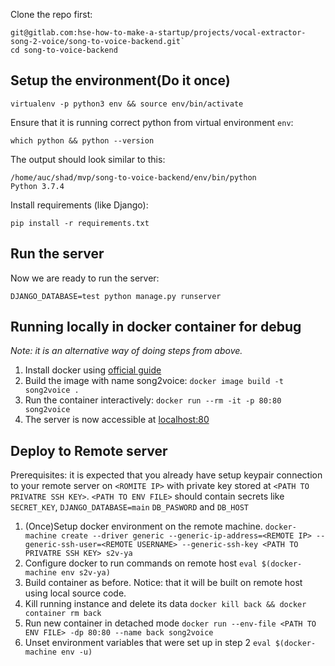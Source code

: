 Clone the repo first:
```
git@gitlab.com:hse-how-to-make-a-startup/projects/vocal-extractor-song-2-voice/song-to-voice-backend.git`
cd song-to-voice-backend
```
## Setup the environment(Do it once)
```
virtualenv -p python3 env && source env/bin/activate
```
Ensure that it is running correct python from virtual environment `env`:
```
which python && python --version
```
The output should look similar to this:
```
/home/auc/shad/mvp/song-to-voice-backend/env/bin/python
Python 3.7.4
```
Install requirements (like Django):
```
pip install -r requirements.txt
```
## Run the server
Now we are ready to run the server:
```
DJANGO_DATABASE=test python manage.py runserver
```

## Running locally in docker container for debug
*Note: it is an alternative way of doing steps from above.*

1. Install docker using [official guide](https://docs.docker.com/get-docker/)
1. Build the image with name song2voice: `docker image build -t song2voice .`
1. Run the container interactively: `docker run --rm -it -p 80:80 song2voice`
1. The server is now accessible at <localhost:80>

## Deploy to Remote server
Prerequisites: it is expected that you already have setup keypair connection to your remote server on `<ROMITE IP>` with private key stored at `<PATH TO PRIVATRE SSH KEY>`. `<PATH TO ENV FILE>` should contain secrets like `SECRET_KEY`, `DJANGO_DATABASE=main` `DB_PASWORD` and `DB_HOST`
1. (Once)Setup docker environment on the remote machine. `docker-machine create --driver generic --generic-ip-address=<REMOTE IP> --generic-ssh-user=<REMOTE USERNAME> --generic-ssh-key <PATH TO PRIVATRE SSH KEY> s2v-ya`
1. Configure docker to run commands on remote host `eval $(docker-machine env s2v-ya)`
1. Build container as before. Notice: that it will be built on remote host using local source code.
1. Kill running instance and delete its data `docker kill back && docker container rm back`
1. Run new container in detached mode `docker run --env-file <PATH TO ENV FILE> -dp 80:80 --name back song2voice`
1. Unset environment variables that were set up in step 2 `eval $(docker-machine env -u)`
